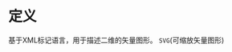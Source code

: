 # 定义
基于XML标记语言，用于描述二维的矢量图形。
`SVG`(可缩放矢量图形)

<!-- `DOM`(文档对象模型)
`SMIL`(同步多媒体接口)
`navigator`(浏览器对象)
`Ifrme`(框架)
`Anchor`(锚点)
`Canvas`(画布)


`XML`(可扩展--标记语言--)
`XHTML`(可扩展--超文本标记语言--)
`XLink`(可扩展--超链接--)
`XSL`(可扩展--样式语言--)
`XQuery`(可扩展--查询语言--)
`XPointer`(可扩展--指针--)
`XB`L(可扩展--基本语言--)
`XForms`(可扩展--表单语言--)
`XSLT`(可扩展--样式表语言--)
`XPointer`(可扩展--指针--)
`XBL`(可扩展--基本语言--)
`XForms`(可扩展--表单语言--) -->
